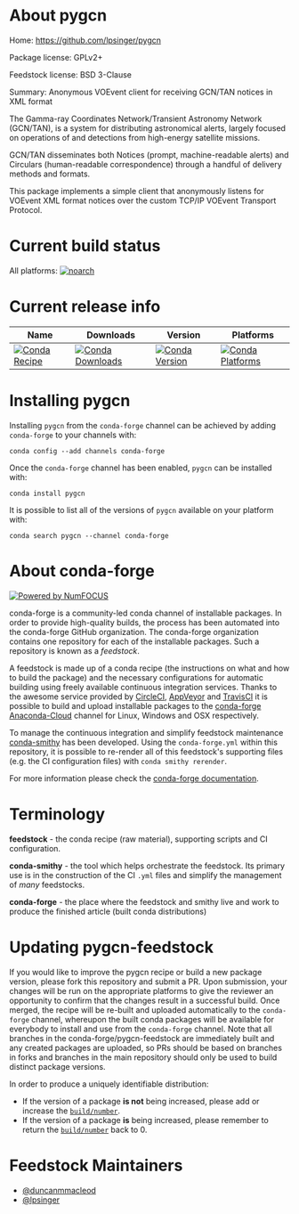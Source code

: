<!--
# -*- mode: jinja -*-
-->

About pygcn
===========

Home: https://github.com/lpsinger/pygcn

Package license: GPLv2+

Feedstock license: BSD 3-Clause

Summary: Anonymous VOEvent client for receiving GCN/TAN notices in XML format

The Gamma-ray Coordinates Network/Transient Astronomy Network (GCN/TAN),
is a system for distributing astronomical alerts, largely focused on
operations of and detections from high-energy satellite missions.

GCN/TAN disseminates both Notices (prompt, machine-readable alerts) and
Circulars (human-readable correspondence) through a handful of delivery
methods and formats.

This package implements a simple client that anonymously listens for
VOEvent XML format notices over the custom TCP/IP VOEvent Transport
Protocol.


Current build status
====================

All platforms:
[![noarch](https://img.shields.io/circleci/project/github/conda-forge/pygcn-feedstock/master.svg?label=noarch)](https://circleci.com/gh/conda-forge/pygcn-feedstock)

Current release info
====================

| Name | Downloads | Version | Platforms |
| --- | --- | --- | --- |
| [![Conda Recipe](https://img.shields.io/badge/recipe-pygcn-green.svg)](https://anaconda.org/conda-forge/pygcn) | [![Conda Downloads](https://img.shields.io/conda/dn/conda-forge/pygcn.svg)](https://anaconda.org/conda-forge/pygcn) | [![Conda Version](https://img.shields.io/conda/vn/conda-forge/pygcn.svg)](https://anaconda.org/conda-forge/pygcn) | [![Conda Platforms](https://img.shields.io/conda/pn/conda-forge/pygcn.svg)](https://anaconda.org/conda-forge/pygcn) |

Installing pygcn
================

Installing `pygcn` from the `conda-forge` channel can be achieved by adding `conda-forge` to your channels with:

```
conda config --add channels conda-forge
```

Once the `conda-forge` channel has been enabled, `pygcn` can be installed with:

```
conda install pygcn
```

It is possible to list all of the versions of `pygcn` available on your platform with:

```
conda search pygcn --channel conda-forge
```


About conda-forge
=================

[![Powered by NumFOCUS](https://img.shields.io/badge/powered%20by-NumFOCUS-orange.svg?style=flat&colorA=E1523D&colorB=007D8A)](http://numfocus.org)

conda-forge is a community-led conda channel of installable packages.
In order to provide high-quality builds, the process has been automated into the
conda-forge GitHub organization. The conda-forge organization contains one repository
for each of the installable packages. Such a repository is known as a *feedstock*.

A feedstock is made up of a conda recipe (the instructions on what and how to build
the package) and the necessary configurations for automatic building using freely
available continuous integration services. Thanks to the awesome service provided by
[CircleCI](https://circleci.com/), [AppVeyor](https://www.appveyor.com/)
and [TravisCI](https://travis-ci.org/) it is possible to build and upload installable
packages to the [conda-forge](https://anaconda.org/conda-forge)
[Anaconda-Cloud](https://anaconda.org/) channel for Linux, Windows and OSX respectively.

To manage the continuous integration and simplify feedstock maintenance
[conda-smithy](https://github.com/conda-forge/conda-smithy) has been developed.
Using the ``conda-forge.yml`` within this repository, it is possible to re-render all of
this feedstock's supporting files (e.g. the CI configuration files) with ``conda smithy rerender``.

For more information please check the [conda-forge documentation](https://conda-forge.org/docs/).

Terminology
===========

**feedstock** - the conda recipe (raw material), supporting scripts and CI configuration.

**conda-smithy** - the tool which helps orchestrate the feedstock.
                   Its primary use is in the construction of the CI ``.yml`` files
                   and simplify the management of *many* feedstocks.

**conda-forge** - the place where the feedstock and smithy live and work to
                  produce the finished article (built conda distributions)


Updating pygcn-feedstock
========================

If you would like to improve the pygcn recipe or build a new
package version, please fork this repository and submit a PR. Upon submission,
your changes will be run on the appropriate platforms to give the reviewer an
opportunity to confirm that the changes result in a successful build. Once
merged, the recipe will be re-built and uploaded automatically to the
`conda-forge` channel, whereupon the built conda packages will be available for
everybody to install and use from the `conda-forge` channel.
Note that all branches in the conda-forge/pygcn-feedstock are
immediately built and any created packages are uploaded, so PRs should be based
on branches in forks and branches in the main repository should only be used to
build distinct package versions.

In order to produce a uniquely identifiable distribution:
 * If the version of a package **is not** being increased, please add or increase
   the [``build/number``](https://conda.io/docs/user-guide/tasks/build-packages/define-metadata.html#build-number-and-string).
 * If the version of a package **is** being increased, please remember to return
   the [``build/number``](https://conda.io/docs/user-guide/tasks/build-packages/define-metadata.html#build-number-and-string)
   back to 0.

Feedstock Maintainers
=====================

* [@duncanmmacleod](https://github.com/duncanmmacleod/)
* [@lpsinger](https://github.com/lpsinger/)

